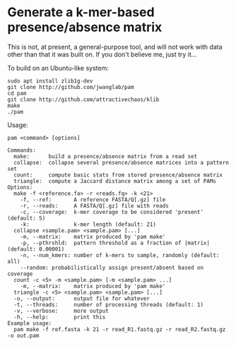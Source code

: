 Generate a k-mer-based presence/absence matrix
==============================================

This is not, at present, a general-purpose tool, and will not work with data other than that it was built on.
If you don't believe me, just try it...

To build on an Ubuntu-like system:

    sudo apt install zlib1g-dev
    git clone http://github.com/jwanglab/pam
    cd pam
    git clone http://github.com/attractivechaos/klib
    make
    ./pam

Usage:

    pam <command> [options]
    
    Commands:
      make:      build a presence/absence matrix from a read set
      collapse:  collapse several presence/absence matrices into a pattern set
      count:     compute basic stats from stored presence/absence matrix
      triangle:  compute a Jaccard distance matrix among a set of PAMs
    Options:
      make -f <reference.fa> -r <reads.fq> -k <21>
        -f, --ref:       A reference FASTA/Q[.gz] file
        -r, --reads:     A FASTA/Q[.gz] file with reads
        -c, --coverage:  k-mer coverage to be considered 'present' (default: 5)
        -k:              k-mer length (default: 21)
      collapse <sample.pam> <sample.pam> [...]
        -m, --matrix:    matrix produced by 'pam make'
        -p, --pthrshld:  pattern threshold as a fraction of |matrix| (default: 0.00001)
        -n, --num_kmers: number of k-mers to sample, randomly (default: all)
        --random: probabilistically assign present/absent based on coverage
      count -c <5> -m <sample.pam> [-m <sample.pam> ...]
        -m, --matrix:    matrix produced by 'pam make'
      triangle -c <5> <sample.pam> <sample.pam> [...]
      -o, --output:      output file for whatever
      -t, --threads:     number of processing threads (default: 1)
      -v, --verbose:     more output
      -h, --help:        print this
    Example usage:
      pam make -f ref.fasta -k 21 -r read_R1.fastq.gz -r read_R2.fastq.gz -o out.pam
